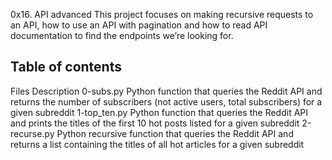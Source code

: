 0x16. API advanced
This project focuses on making recursive requests to an API, how to use an API with pagination and how to read API documentation to find the endpoints we’re looking for.

## Table of contents
Files	Description
0-subs.py	Python function that queries the Reddit API and returns the number of subscribers (not active users, total subscribers) for a given subreddit
1-top_ten.py	Python function that queries the Reddit API and prints the titles of the first 10 hot posts listed for a given subreddit
2-recurse.py	Python recursive function that queries the Reddit API and returns a list containing the titles of all hot articles for a given subreddit
